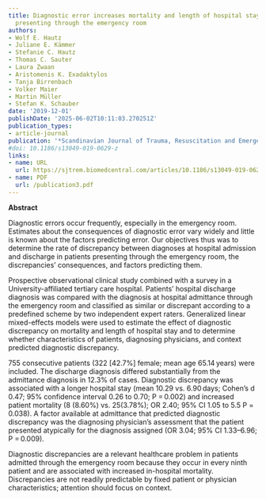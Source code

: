 ```yaml
---
title: Diagnostic error increases mortality and length of hospital stay in patients
  presenting through the emergency room
authors:
- Wolf E. Hautz
- Juliane E. Kämmer
- Stefanie C. Hautz
- Thomas C. Sauter
- Laura Zwaan
- Aristomenis K. Exadaktylos
- Tanja Birrenbach
- Volker Maier
- Martin Müller
- Stefan K. Schauber
date: '2019-12-01'
publishDate: '2025-06-02T10:11:03.270251Z'
publication_types:
- article-journal
publication: '*Scandinavian Journal of Trauma, Resuscitation and Emergency Medicine*'
#doi: 10.1186/s13049-019-0629-z
links:
- name: URL
  url: https://sjtrem.biomedcentral.com/articles/10.1186/s13049-019-0629-z
- name: PDF
  url: /publication3.pdf
---
```


**Abstract**

Diagnostic errors occur frequently, especially in the emergency room. Estimates about the consequences of diagnostic error vary widely and little is known about the factors predicting error. Our objectives thus was to determine the rate of discrepancy between diagnoses at hospital admission and discharge in patients presenting through the emergency room, the discrepancies’ consequences, and factors predicting them.

Prospective observational clinical study combined with a survey in a University-affiliated tertiary care hospital. Patients’ hospital discharge diagnosis was compared with the diagnosis at hospital admittance through the emergency room and classified as similar or discrepant according to a predefined scheme by two independent expert raters. Generalized linear mixed-effects models were used to estimate the effect of diagnostic discrepancy on mortality and length of hospital stay and to determine whether characteristics of patients, diagnosing physicians, and context predicted diagnostic discrepancy.

755 consecutive patients (322 [42.7%] female; mean age 65.14 years) were included.
The discharge diagnosis differed substantially from the admittance diagnosis in 12.3% of cases. Diagnostic discrepancy was associated with a longer hospital stay (mean 10.29 vs. 6.90 days; Cohen’s d 0.47; 95% confidence interval 0.26 to 0.70; P = 0.002) and increased patient mortality (8 (8.60%) vs. 25(3.78%); OR 2.40; 95% CI 1.05 to 5.5 P = 0.038). A factor available at admittance that predicted diagnostic discrepancy was the diagnosing physician’s assessment that the patient presented atypically for the diagnosis assigned (OR 3.04; 95% CI 1.33–6.96; P = 0.009).

Diagnostic discrepancies are a relevant healthcare problem in patients admitted through the emergency room because they occur in every ninth patient and are associated with increased in-hospital mortality. Discrepancies are not readily predictable by fixed patient or physician characteristics; attention should focus on context.
